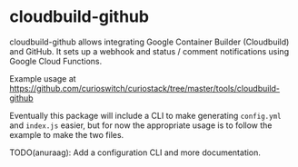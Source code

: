 # cloudbuild-github

cloudbuild-github allows integrating Google Container Builder (Cloudbuild) and GitHub. It sets up a
webhook and status / comment notifications using Google Cloud Functions.

Example usage at https://github.com/curioswitch/curiostack/tree/master/tools/cloudbuild-github

Eventually this package will include a CLI to make generating `config.yml` and `index.js` easier,
but for now the appropriate usage is to follow the example to make the two files.

TODO(anuraag): Add a configuration CLI and more documentation.
